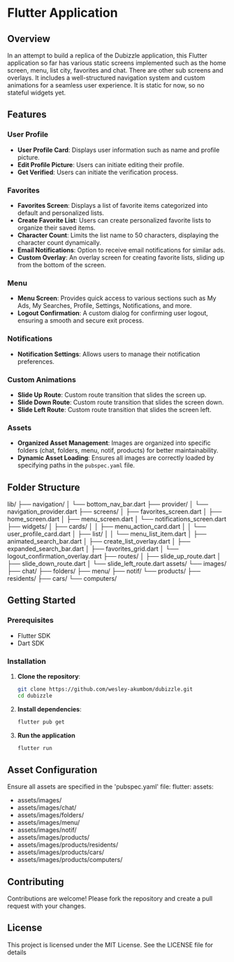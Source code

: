 # Flutter Application

## Overview

In an attempt to build a replica of the Dubizzle application, this Flutter application so far has various static screens implemented such as the home screen, menu, list city, favorites and chat. There are other sub screens and overlays. It includes a well-structured navigation system and custom animations for a seamless user experience. It is static for now, so no stateful widgets yet.

## Features

### User Profile
- **User Profile Card**: Displays user information such as name and profile picture.
- **Edit Profile Picture**: Users can initiate  editing their profile.
- **Get Verified**: Users can initiate the verification process.

### Favorites
- **Favorites Screen**: Displays a list of favorite items categorized into default and personalized lists.
- **Create Favorite List**: Users can create personalized favorite lists to organize their saved items.
- **Character Count**: Limits the list name to 50 characters, displaying the character count dynamically.
- **Email Notifications**: Option to receive email notifications for similar ads.
- **Custom Overlay**: An overlay screen for creating favorite lists, sliding up from the bottom of the screen.

### Menu
- **Menu Screen**: Provides quick access to various sections such as My Ads, My Searches, Profile, Settings, Notifications, and more.
- **Logout Confirmation**: A custom dialog for confirming user logout, ensuring a smooth and secure exit process.

### Notifications
- **Notification Settings**: Allows users to manage their notification preferences.

### Custom Animations
- **Slide Up Route**: Custom route transition that slides the screen up.
- **Slide Down Route**: Custom route transition that slides the screen down.
- **Slide Left Route**: Custom route transition that slides the screen left.

### Assets
- **Organized Asset Management**: Images are organized into specific folders (chat, folders, menu, notif, products) for better maintainability.
- **Dynamic Asset Loading**: Ensures all images are correctly loaded by specifying paths in the `pubspec.yaml` file.

## Folder Structure

lib/
├── navigation/
│ └── bottom_nav_bar.dart
├── provider/
│ └── navigation_provider.dart
├── screens/
│ ├── favorites_screen.dart
│ ├── home_screen.dart
│ ├── menu_screen.dart
│ └── notifications_screen.dart
├── widgets/
│ ├── cards/
│ │ ├── menu_action_card.dart
│ │ └── user_profile_card.dart
│ ├── list/
│ │ └── menu_list_item.dart
│ ├── animated_search_bar.dart
│ ├── create_list_overlay.dart
│ ├── expanded_search_bar.dart
│ ├── favorites_grid.dart
│ └── logout_confirmation_overlay.dart
├── routes/
│ ├── slide_up_route.dart
│ ├── slide_down_route.dart
│ └── slide_left_route.dart
assets/
└── images/
├── chat/
├── folders/
├── menu/
├── notif/
└── products/
├── residents/
├── cars/
└── computers/


## Getting Started

### Prerequisites
- Flutter SDK
- Dart SDK

### Installation
1. **Clone the repository**:
   ```bash
   git clone https://github.com/wesley-akumbom/dubizzle.git
   cd dubizzle
2. **Install dependencies**:
   ```bash
   flutter pub get
3. **Run the application**
   ```bash
   flutter run

## Asset Configuration
Ensure all assets are specified in the 'pubspec.yaml' file:
flutter:
assets:
- assets/images/
- assets/images/chat/
- assets/images/folders/
- assets/images/menu/
- assets/images/notif/
- assets/images/products/
- assets/images/products/residents/
- assets/images/products/cars/
- assets/images/products/computers/

## Contributing
Contributions are welcome! Please fork the repository and create a pull request with your changes.

## License
This project is licensed under the MIT License. See the LICENSE file for details
